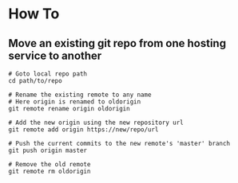 # How To
## Move an existing git repo from one hosting service to another

```shell
# Goto local repo path
cd path/to/repo

# Rename the existing remote to any name
# Here origin is renamed to oldorigin
git remote rename origin oldorigin

# Add the new origin using the new repository url
git remote add origin https://new/repo/url

# Push the current commits to the new remote's 'master' branch
git push origin master

# Remove the old remote
git remote rm oldorigin
```